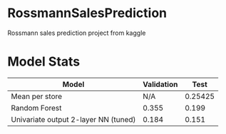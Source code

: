 # RossmannSalesPrediction
Rossmann sales prediction project from kaggle


# Model Stats
|Model | Validation | Test |
| ----- | ----------| -----|
|Mean per store| N/A | 0.25425 |
|Random Forest| 0.355 | 0.199 |
|Univariate output 2-layer NN (tuned)| 0.184 | 0.151 |